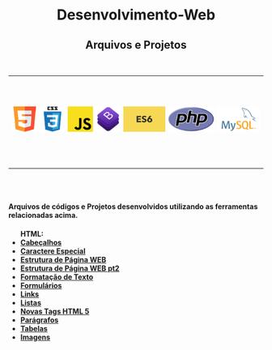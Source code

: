 <h1 align="center"> Desenvolvimento-Web </h1>
<h2 align="center"> Arquivos e Projetos </h2>
<br>
<hr>
<br>
<h2 align="center">
<a><img width=50px height=50px src='https://github.com/dev-roliveira/Desenvolvimento-Web/blob/master/Assets/html5.png'></a>
<a><img width=50px height=50px src='https://github.com/dev-roliveira/Desenvolvimento-Web/blob/master/Assets/css3.png'></a>
<a><img width=50px height=50px src='https://github.com/dev-roliveira/Desenvolvimento-Web/blob/master/Assets/js.png'></a>
<a><img width=50px height=50px src='https://github.com/dev-roliveira/Desenvolvimento-Web/blob/master/Assets/bootstrap_stack.png'></a>
<a><img height=50px src='https://github.com/dev-roliveira/Desenvolvimento-Web/blob/master/Assets/es6.jpeg'></a>
<a><img height=50px src='https://github.com/dev-roliveira/Desenvolvimento-Web/blob/master/Assets/php.png'></a>
<a><img height=50px src='https://github.com/dev-roliveira/Desenvolvimento-Web/blob/master/Assets/mysql.png'></a>
</p>
<br><hr><br>
<h4>Arquivos de códigos e Projetos desenvolvidos utilizando as ferramentas relacionadas acima.</h3>
<h4><ul>HTML:
  <li><a href="https://github.com/dev-roliveira/Desenvolvimento-Web/tree/master/HTML-e-CSS/HTML/Cabe%C3%A7alhos">Cabeçalhos</a></li>
  <li><a href="https://github.com/dev-roliveira/Desenvolvimento-Web/tree/master/HTML-e-CSS/HTML/Caracteres%20Especiais">Caractere Especial</a></li>
  <li><a href="https://github.com/dev-roliveira/Desenvolvimento-Web/tree/master/HTML-e-CSS/HTML/Estrutura%20P%C3%A1gina%20da%20Web%20(2)">Estrutura de Página WEB</a></li>
  <li><a href="https://github.com/dev-roliveira/Desenvolvimento-Web/tree/master/HTML-e-CSS/HTML/Estrutura%20P%C3%A1gina%20da%20Web%20(2)">Estrutura de Página WEB pt2</a></li>
  <li><a href="https://github.com/dev-roliveira/Desenvolvimento-Web/tree/master/HTML-e-CSS/HTML/Formata%C3%A7%C3%A3o%20de%20Textos">Formatação de Texto</a></li>
  <li><a href="https://github.com/dev-roliveira/Desenvolvimento-Web/tree/master/HTML-e-CSS/HTML/Formul%C3%A1rios">Formulários</a></li>
  <li><a href="https://github.com/dev-roliveira/Desenvolvimento-Web/tree/master/HTML-e-CSS/HTML/Links">Links</a></li>
  <li><a href="https://github.com/dev-roliveira/Desenvolvimento-Web/tree/master/HTML-e-CSS/HTML/Listas%20Ordenadas%20e%20N%C3%A3o%20Ordenadas">Listas</a></li>
  <li><a href="https://github.com/dev-roliveira/Desenvolvimento-Web/tree/master/HTML-e-CSS/HTML/Novas%20Tags%20HTML5">Novas Tags HTML 5</a></li>
  <li><a href="https://github.com/dev-roliveira/Desenvolvimento-Web/tree/master/HTML-e-CSS/HTML/Par%C3%A1grafos">Parágrafos</a></li>
  <li><a href="https://github.com/dev-roliveira/Desenvolvimento-Web/tree/master/HTML-e-CSS/HTML/Tabelas">Tabelas</a></li>
  <li><a href="https://github.com/dev-roliveira/Desenvolvimento-Web/tree/master/HTML-e-CSS/HTML/Trabalhando%20com%20Imagens">Imagens</a></li>
  <br>
</ul></h4>
